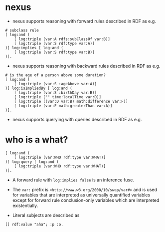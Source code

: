 # nexus

- nexus supports reasoning with forward rules described in RDF as
e.g.
```
# subclass rule
[ log:and (
    [ log:triple (var:A rdfs:subClassOf var:B)]
    [ log:triple (var:S rdf:type var:A)]
)] log:implies [ log:and (
    [ log:triple (var:S rdf:type var:B)]
)].
```

- nexus supports reasoning with backward rules described in RDF as
e.g.
```
# is the age of a person above some duration?
[ log:and (
    [ log:triple (var:S :ageAbove var:A)]
)] log:isImpliedBy [ log:and (
    [ log:triple (var:S :birthDay var:B)]
    [ log:triple ("" time:localTime var:D)]
    [ log:triple ((var:D var:B) math:difference var:F)]
    [ log:triple (var:F math:greaterThan var:A)]    
)].
```

- nexus supports querying with queries described in RDF as
e.g.
# who is a what?
```
[ log:and (
    [ log:triple (var:WHO rdf:type var:WHAT)]
)] log:query [ log:and (
    [ log:triple (var:WHO rdf:type var:WHAT)]
)].
```

- A forward rule with `log:implies false` is an inference fuse.

- The `var:` prefix is `<http://www.w3.org/2000/10/swap/var#>` and is used for
variables that are interpreted as universally quantified variables except for
forward rule conclusion-only variables which are interpreted existentially.

- Literal subjects are described as
```
[] rdf:value "aha"; :p :o.
```

